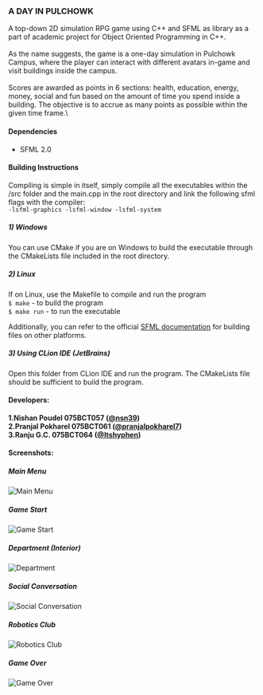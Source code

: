 ### A DAY IN PULCHOWK

A top-down 2D simulation RPG game using C++ and SFML as library as a part of academic project for Object Oriented Programming in C++.\
\
As the name suggests, the game is a one-day simulation in Pulchowk Campus,
where the player can interact with different avatars in-game and visit buildings inside the campus.\
\
Scores are awarded as points in 6 sections: health, education, energy, money, social and fun based on the amount of time you spend inside a building.
The objective is to accrue as many points as possible within the given time frame.\

#### Dependencies
-  SFML 2.0
 
#### Building Instructions
Compiling is simple in itself, simply compile all the executables within the
/src folder and the main.cpp in the root directory and link the following 
sfml flags with the compiler:\
`-lsfml-graphics -lsfml-window -lsfml-system`

##### 1) Windows
You can use CMake if you are on Windows to build the executable through the
CMakeLists file included in the root directory.

##### 2) Linux
If on Linux, use the Makefile to compile and run the program\
`$ make` - to build the program\
`$ make run` - to run the executable

Additionally, you can refer to the official [SFML documentation](https://www.sfml-dev.org/tutorials/2.5/) for building files on other platforms.

##### 3) Using CLion IDE (JetBrains)
Open this folder from CLion IDE and run the program. 
The CMakeLists file should be sufficient to build the program.

#### Developers:
**1.Nishan Poudel 075BCT057 ([@nsn39](https://github.com/nsn39))**\
**2.Pranjal Pokharel 075BCT061 ([@pranjalpokharel7](https://github.com/pranjalpokharel7))**\
**3.Ranju G.C. 075BCT064 ([@Itshyphen](https://github.com/Itshyphen))**

#### Screenshots:
##### Main Menu
![Main Menu](https://raw.githubusercontent.com/Itshyphen/Pulchowk/master/screenshots/Main-Menu.png)

##### Game Start
![Game Start](https://raw.githubusercontent.com/Itshyphen/Pulchowk/master/screenshots/Game-Start.png)

##### Department (Interior)
![Department](https://raw.githubusercontent.com/Itshyphen/Pulchowk/master/screenshots/Department.png)

##### Social Conversation
![Social Conversation](https://raw.githubusercontent.com/Itshyphen/Pulchowk/master/screenshots/Conversation.png)

##### Robotics Club
![Robotics Club](https://raw.githubusercontent.com/Itshyphen/Pulchowk/master/screenshots/Robotics-Club.png)

##### Game Over
![Game Over](https://raw.githubusercontent.com/Itshyphen/Pulchowk/master/screenshots/Game-Over-Scores.png)
